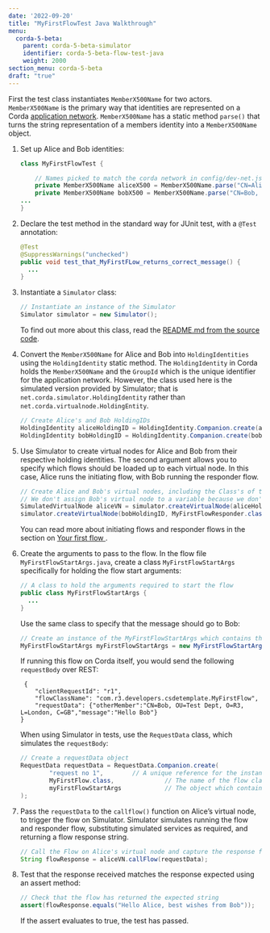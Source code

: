 ```yaml
---
date: '2022-09-20'
title: "MyFirstFlowTest Java Walkthrough"
menu:
  corda-5-beta:
    parent: corda-5-beta-simulator
    identifier: corda-5-beta-flow-test-java
    weight: 2000
section_menu: corda-5-beta
draft: "true"
---
```



First the test class instantiates `MemberX500Name` for two actors. `MemberX500Name` is the primary way that identities are represented on a Corda [application network](../../../introduction/key-concepts.html#application-network). `MemberX500Name` has a static method `parse()` that turns the string representation of a members identity into a `MemberX500Name` object.
1. Set up Alice and Bob identities:
   ```java
   class MyFirstFlowTest {

       // Names picked to match the corda network in config/dev-net.json
       private MemberX500Name aliceX500 = MemberX500Name.parse("CN=Alice, OU=Test Dept, O=R3, L=London, C=GB");
       private MemberX500Name bobX500 = MemberX500Name.parse("CN=Bob, OU=Test Dept, O=R3, L=London, C=GB");
   ...
   }
   ```
2. Declare the test method in the standard way for JUnit test, with a `@Test` annotation:
   ```java
   @Test
   @SuppressWarnings("unchecked")
   public void test_that_MyFirstFLow_returns_correct_message() {
     ...
   }
   ```      
3. Instantiate a `Simulator` class:
   ```java
   // Instantiate an instance of the Simulator
   Simulator simulator = new Simulator();
    ```
   To find out more about this class, read the [README.md from the source code](https://github.com/corda/corda-runtime-os/blob/release/os/5.0/simulator/README.md).

4. Convert the `MemberX500Name` for Alice and Bob into `HoldingIdentities` using the `HoldingIdentity` static method. The `HoldingIdentity` in Corda holds the `MemberX500Name` and the `GroupId` which is the unique identifier for the application network. However, the class used here is the simulated version provided by Simulator; that is `net.corda.simulator.HoldingIdentity` rather than `net.corda.virtualnode.HoldingEntity`.
   ```java
   // Create Alice's and Bob HoldingIDs
   HoldingIdentity aliceHoldingID = HoldingIdentity.Companion.create(aliceX500);
   HoldingIdentity bobHoldingID = HoldingIdentity.Companion.create(bobX500)
   ```        
5. Use Simulator to create virtual nodes for Alice and Bob from their respective holding identities. The second argument allows you to specify which flows should be loaded up to each virtual node. In this case, Alice runs the initiating flow, with Bob running the responder flow.
   ```java
   // Create Alice and Bob's virtual nodes, including the Class's of the flows which will be registered on each node.
   // We don't assign Bob's virtual node to a variable because we don't need it for this particular test.
   SimulatedVirtualNode aliceVN = simulator.createVirtualNode(aliceHoldingID, MyFirstFlow.class);
   simulator.createVirtualNode(bobHoldingID, MyFirstFlowResponder.class);
   ```
   You can read more about initiating flows and responder flows in the section on [Your first flow ](../first-flow/first-flow.html#initiating-and-responding-flows).
6. Create the arguments to pass to the flow. In the flow file `MyFirstFlowStartArgs.java`, create a class `MyFirstFlowStartArgs` specifically for holding the flow start arguments:
   ```java
   // A class to hold the arguments required to start the flow
   public class MyFirstFlowStartArgs {
     ...
   }
   ```
   Use the same class to specify that the message should go to Bob:
   ```java
   // Create an instance of the MyFirstFlowStartArgs which contains the request arguments for starting the flow
   MyFirstFlowStartArgs myFirstFlowStartArgs = new MyFirstFlowStartArgs(bobX500);
   ```
   If running this flow on Corda itself, you would send the following `requestBody` over REST:
   ```http
    {
       "clientRequestId": "r1",
       "flowClassName": "com.r3.developers.csdetemplate.MyFirstFlow",
       "requestData": {"otherMember":"CN=Bob, OU=Test Dept, O=R3, L=London, C=GB","message":"Hello Bob"}
   }
   ```
   When using Simulator in tests, use the `RequestData` class, which simulates the `requestBody`:
   ```java
   // Create a requestData object
   RequestData requestData = RequestData.Companion.create(
           "request no 1",        // A unique reference for the instance of the flow request
           MyFirstFlow.class,              // The name of the flow class which is to be started
           myFirstFlowStartArgs            // The object which contains the start arguments of the flow
   );
   ```
7. Pass the `requestData` to the `callflow()` function on Alice’s virtual node, to trigger the flow on Simulator.
   Simulator simulates running the flow and responder flow, substituting simulated services as required, and returning a flow response string.
   ```java
   // Call the Flow on Alice's virtual node and capture the response from the flow
   String flowResponse = aliceVN.callFlow(requestData);
   ```
8. Test that the response received matches the response expected using an assert method:
   ```java
   // Check that the flow has returned the expected string
   assert(flowResponse.equals("Hello Alice, best wishes from Bob"));
   ```        
   If the assert evaluates to true, the test has passed.
